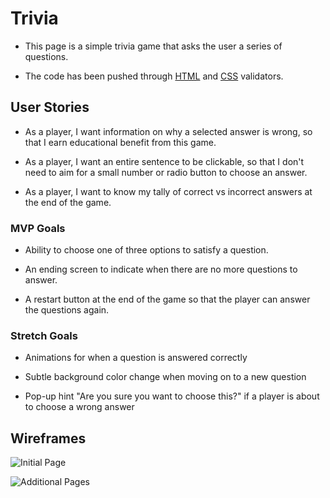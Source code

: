 # Trivia

- This page is a simple trivia game that asks the user a series of questions. 

- The code has been pushed through [HTML](https://html5.validator.nu/) and [CSS](https://jigsaw.w3.org/css-validator/) validators.

## User Stories 

- As a player, I want information on why a selected answer is wrong, so that I earn educational benefit from this game.

- As a player, I want an entire sentence to be clickable, so that I don't need to aim for a small number or radio button to choose an answer. 

- As a player, I want to know my tally of correct vs incorrect answers at the end of the game. 

### MVP Goals
- Ability to choose one of three options to satisfy a question.

- An ending screen to indicate when there are no more questions to answer.

- A restart button at the end of the game so that the player can answer the questions again. 

### Stretch Goals
- Animations for when a question is answered correctly

- Subtle background color change when moving on to a new question

- Pop-up hint "Are you sure you want to choose this?" if a player is about to choose a wrong answer

## Wireframes
![Initial Page](https://media.git.generalassemb.ly/user/30672/files/feff1000-08ba-11eb-8fee-265b5931271b)

![Additional Pages](https://media.git.generalassemb.ly/user/30672/files/0c1bff00-08bb-11eb-89a7-c74ba89978cf)